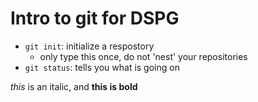 # Intro to git for DSPG
- `git init`: initialize a respostory
   - only type this once, do not 'nest' your repositories
- `git status`: tells you what is going on

*this* is an italic, and **this is bold**
